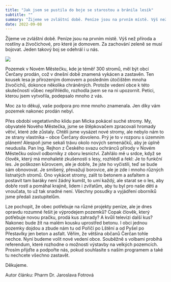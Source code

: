 ```yaml
---
title: "Jak jsem se pustila do boje se starostou a bránila lesík"
subtitle: ""
summary: "Žijeme ve zvláštní době. Peníze jsou na prvním místě. Výš než příroda a rostliny a živočichové, pro které je domovem. Za zachování zeleně se musí bojovat. Jeden takový boj se odehrál i u nás."
date: 2022-09-08
---
```


Žijeme ve zvláštní době. Peníze jsou na prvním místě. Výš než příroda a rostliny a živočichové, pro které je domovem. Za zachování zeleně se musí bojovat. Jeden takový boj se odehrál i u nás.

![](/img/strom.jpg)

Pozemek v Novém Městečku, kde je téměř 300 stromů, měl být obcí Čerčany prodán, což v dnešní době znamená vykácen a zastavěn. Ten kousek lesa je přirozeným domovem a posledním útočištěm mnoha živočichů, dokonce několika chráněných. Protože vedení obce k této skutečnosti vůbec nepřihlédlo, rozhodla jsem se na ni upozornit. Petici, kterou jsem vytvořila, podepsalo mnoho z vás.

Moc za to děkuji, vaše podpora pro mne mnoho znamenala. Jen díky vám pozemek nakonec prodán nebyl.

Přes období vegetativního klidu pan Micka pokácel suché stromy. My, obyvatelé Nového Městečka, jsme se štěpkovačem zpracovali hromady větví, které zde zůstaly. Chtěli jsme vysázet nové stromy, ale nebylo nám to ze strany vlastníka – obce Čerčany dovoleno. Prý je to v rozporu s územním plánem! Alespoň jsme sekali trávu okolo nových semenáčků, aby je úplně neudusila. Pan Ing. Rejhon z Českého svazu ochránců přírody v Novém Městečku oslovil odborníky z oboru lesnictví. Zahřálo mě u srdce, když se člověk, který má mnohaleté zkušenosti s lesy, rozhlédl a řekl: Je to funkční les. Je poškozen kůrovcem, ale je dobře, že jste ho vyčistili, teď se bude sám obnovovat. Je smíšený, převažují borovice, ale je zde i mnoho různých listnatých stromů. Ono vykácet stromy, zalít to betonem a asfaltem a postavit tam baráky není žádný kumšt, to umí každý, ale starat se o les, aby dobře rostl a pomáhal krajině, lidem i zvířatům, aby tu byl pro naše děti a vnoučata, to už tak snadné není. Všechny posudky a vyjádření oborníků jsme předali zastupitelům.

Lze pochopit, že obec potřebuje na různé projekty peníze, ale je dnes opravdu rozumné řešit je výprodejem pozemků? Copak člověk, který potřebuje novou pračku, prodá kus zahrady? A kvůli televizi další kus? Nakonec bude žít na malém kousku uprostřed betonu. I obci jednou pozemky dojdou a zbude nám tu od Poříčí po Lštění a od Pyšel po Přestavlky jen beton a asfalt. Věřím, že většina občanů Čerčan tohle nechce. Nyní budeme volit nové vedení obce. Souběžně s volbami probíhá referendum, které rozhodne o možnosti výstavby na velkých pozemcích. Prosím přijďte a podpořte nás, pokud souhlasíte s naším programem a také tu nechcete všechno zastavět.

Děkujeme.

Autor článku: Pharm Dr. Jaroslava Fotrová